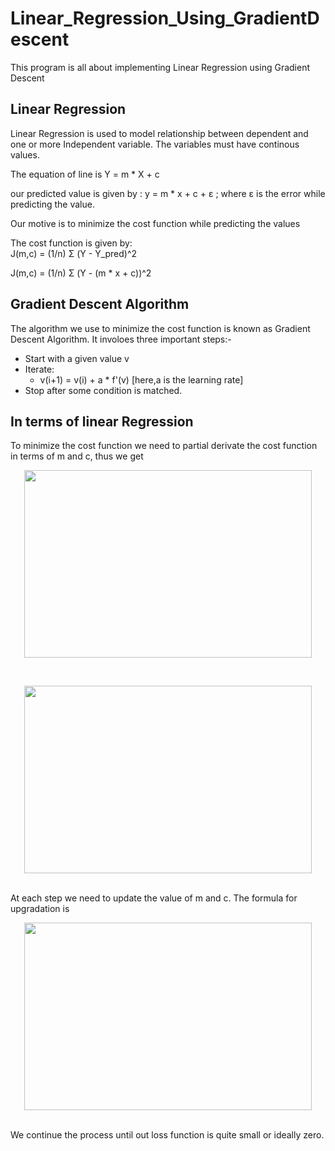 # Linear_Regression_Using_GradientDescent
This program is all about implementing Linear Regression using Gradient Descent

## Linear Regression
Linear Regression is used to model relationship between dependent and one or more Independent variable. The variables must have continous values.

The equation of line is Y = m * X + c

our predicted value is given by : y = m * x + c + ε ; where ε is the error while predicting the value.

Our motive is to minimize the cost function while predicting the values

The cost function is given by:                         
J(m,c) = (1/n) Σ (Y - Y_pred)^2

J(m,c) = (1/n) Σ (Y - (m * x + c))^2
                          
## Gradient Descent Algorithm

The algorithm we use to minimize the cost function is known as Gradient Descent Algorithm.
It involoes three important steps:-
* Start with a given value v
* Iterate:
  * v(i+1) = v(i) + a * f'(v)  [here,a is the learning rate] 
* Stop after some condition is matched.

## In terms of linear Regression
To minimize the  cost function we need to partial derivate the cost function in terms of m and c, thus we get
<p align="center">
  <img width="460" height="300" src="https://miro.medium.com/max/600/1*FvYfCBrl2gX9K-KxSO1eIw.jpeg">
</p><br/>
<p align="center">
  <img width="460" height="300" src="https://miro.medium.com/max/450/1*rj09w2TcBxnHPtQ0oq4ehA.jpeg">
</p><br/>
At each step we need to update the value of m and c. The formula for upgradation is
<p align="center">
  <img width="460" height="300" src="https://miro.medium.com/max/450/1*JDcHqFK8jLcgQu1cj2XuVQ.jpeg">
</p><br/>
We continue the process until out loss function is quite small or ideally zero.
                          
                          
